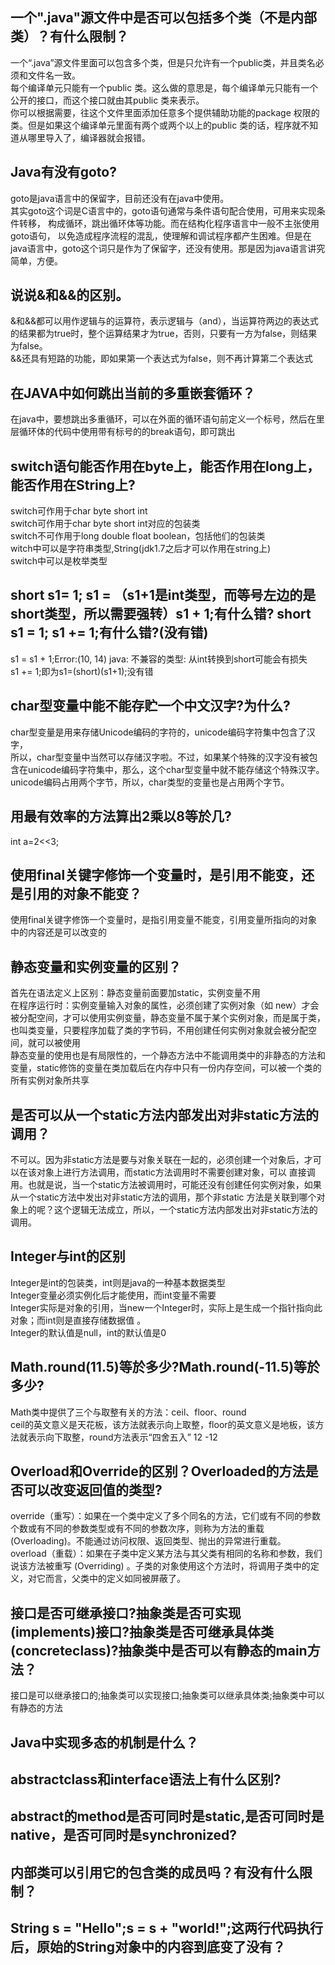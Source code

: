 ## 一个".java"源文件中是否可以包括多个类（不是内部类）？有什么限制？
一个“.java”源文件里面可以包含多个类，但是只允许有一个public类，并且类名必须和文件名一致。<br/>
每个编译单元只能有一个public 类。这么做的意思是，每个编译单元只能有一个公开的接口，而这个接口就由其public 类来表示。<br/>
你可以根据需要，往这个文件里面添加任意多个提供辅助功能的package 权限的类。但是如果这个编译单元里面有两个或两个以上的public 类的话，程序就不知道从哪里导入了，编译器就会报错。
## Java有没有goto?
goto是java语言中的保留字，目前还没有在java中使用。<br/>
其实goto这个词是C语言中的，goto语句通常与条件语句配合使用，可用来实现条件转移， 构成循环，跳出循环体等功能。而在结构化程序语言中一般不主张使用goto语句， 以免造成程序流程的混乱，使理解和调试程序都产生困难。但是在java语言中，goto这个词只是作为了保留字，还没有使用。那是因为java语言讲究简单，方便。
## 说说&和&&的区别。
&和&&都可以用作逻辑与的运算符，表示逻辑与（and），当运算符两边的表达式的结果都为true时，整个运算结果才为true，否则，只要有一方为false，则结果为false。<br/>
&&还具有短路的功能，即如果第一个表达式为false，则不再计算第二个表达式
## 在JAVA中如何跳出当前的多重嵌套循环？
在java中，要想跳出多重循环，可以在外面的循环语句前定义一个标号，然后在里层循环体的代码中使用带有标号的的break语句，即可跳出
## switch语句能否作用在byte上，能否作用在long上，能否作用在String上?
switch可作用于char byte short int<br/>
switch可作用于char byte short int对应的包装类<br/>
switch不可作用于long double float boolean，包括他们的包装类<br/>
witch中可以是字符串类型,String(jdk1.7之后才可以作用在string上)<br/>
switch中可以是枚举类型
## short s1= 1; s1 = （s1+1是int类型，而等号左边的是short类型，所以需要强转）s1 + 1;有什么错? short s1 = 1; s1 += 1;有什么错?(没有错)
s1 = s1 + 1;Error:(10, 14) java: 不兼容的类型: 从int转换到short可能会有损失<br/>
s1 += 1;即为s1=(short)(s1+1);没有错
## char型变量中能不能存贮一个中文汉字?为什么?
char型变量是用来存储Unicode编码的字符的，unicode编码字符集中包含了汉字，<br/>
所以，char型变量中当然可以存储汉字啦。不过，如果某个特殊的汉字没有被包含在unicode编码字符集中，那么，这个char型变量中就不能存储这个特殊汉字。<br/>
unicode编码占用两个字节，所以，char类型的变量也是占用两个字节。
## 用最有效率的方法算出2乘以8等於几?
 int a=2<<3; 
## 使用final关键字修饰一个变量时，是引用不能变，还是引用的对象不能变？
使用final关键字修饰一个变量时，是指引用变量不能变，引用变量所指向的对象中的内容还是可以改变的
## 静态变量和实例变量的区别？
首先在语法定义上区别：静态变量前面要加static，实例变量不用<br/>
在程序运行时：实例变量输入对象的属性，必须创建了实例对象（如 new）才会被分配空间，才可以使用实例变量，静态变量不属于某个实例对象，而是属于类，也叫类变量，只要程序加载了类的字节码，不用创建任何实例对象就会被分配空间，就可以被使用<br/>
静态变量的使用也是有局限性的，一个静态方法中不能调用类中的非静态的方法和变量，static修饰的变量在类加载后在内存中只有一份内存空间，可以被一个类的所有实例对象所共享
## 是否可以从一个static方法内部发出对非static方法的调用？
不可以。因为非static方法是要与对象关联在一起的，必须创建一个对象后，才可以在该对象上进行方法调用，而static方法调用时不需要创建对象，可以 直接调用。也就是说，当一个static方法被调用时，可能还没有创建任何实例对象，如果从一个static方法中发出对非static方法的调用，那个非static 方法是关联到哪个对象上的呢？这个逻辑无法成立，所以，一个static方法内部发出对非static方法的调用。
## Integer与int的区别
Integer是int的包装类，int则是java的一种基本数据类型 <br/>
Integer变量必须实例化后才能使用，而int变量不需要 <br/>
Integer实际是对象的引用，当new一个Integer时，实际上是生成一个指针指向此对象；而int则是直接存储数据值 。<br/>
Integer的默认值是null，int的默认值是0<br/>
## Math.round(11.5)等於多少?Math.round(-11.5)等於多少?
Math类中提供了三个与取整有关的方法：ceil、floor、round<br/>
ceil的英文意义是天花板，该方法就表示向上取整，floor的英文意义是地板，该方法就表示向下取整，round方法表示“四舍五入”
12 -12
## Overload和Override的区别？Overloaded的方法是否可以改变返回值的类型?
override（重写）：如果在一个类中定义了多个同名的方法，它们或有不同的参数个数或有不同的参数类型或有不同的参数次序，则称为方法的重载(Overloading)。不能通过访问权限、返回类型、抛出的异常进行重载。 <br/>
overload（重载）：如果在子类中定义某方法与其父类有相同的名称和参数，我们说该方法被重写 (Overriding) 。子类的对象使用这个方法时，将调用子类中的定义，对它而言，父类中的定义如同被屏蔽了。
## 接口是否可继承接口?抽象类是否可实现(implements)接口?抽象类是否可继承具体类(concreteclass)?抽象类中是否可以有静态的main方法？
接口是可以继承接口的;抽象类可以实现接口;抽象类可以继承具体类;抽象类中可以有静态的方法
## Java中实现多态的机制是什么？

## abstractclass和interface语法上有什么区别?
## abstract的method是否可同时是static,是否可同时是native，是否可同时是synchronized?
## 内部类可以引用它的包含类的成员吗？有没有什么限制？
## String s = "Hello";s = s + "world!";这两行代码执行后，原始的String对象中的内容到底变了没有？
